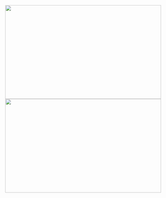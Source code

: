 <img src="https://hackmd.io/_uploads/SJ5N8NWC0.png" height="300px" width="500px"/>
 <img src="https://hackmd.io/_uploads/rJe5aNi8p.png" height="300px" width="500px"/>
